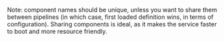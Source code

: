 Note: component names should be unique, unless you want to share them between
pipelines (in which case, first loaded definition wins, in terms of
configuration). Sharing components is ideal, as it makes the service faster to
boot and more resource friendly.
